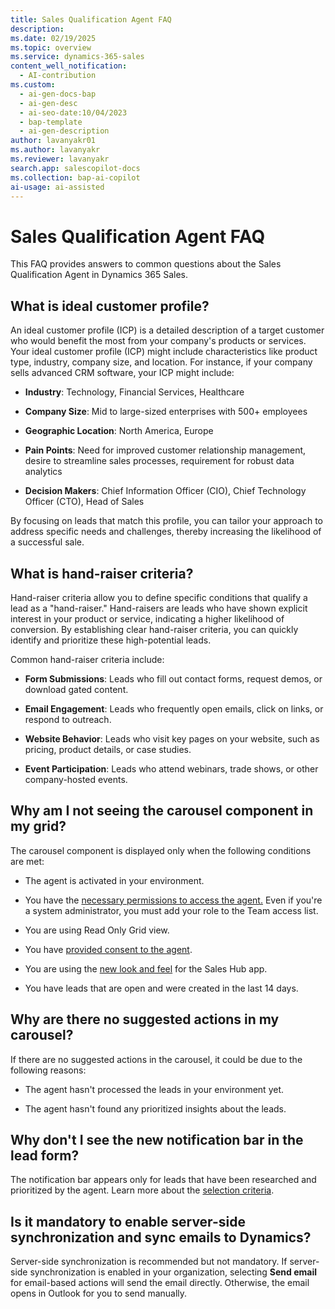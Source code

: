 ```yaml
---
title: Sales Qualification Agent FAQ
description: 
ms.date: 02/19/2025
ms.topic: overview
ms.service: dynamics-365-sales
content_well_notification:
  - AI-contribution
ms.custom:
  - ai-gen-docs-bap
  - ai-gen-desc
  - ai-seo-date:10/04/2023
  - bap-template
  - ai-gen-description
author: lavanyakr01
ms.author: lavanyakr
ms.reviewer: lavanyakr
search.app: salescopilot-docs
ms.collection: bap-ai-copilot
ai-usage: ai-assisted
---
```


# Sales Qualification Agent FAQ

This FAQ provides answers to common questions about the Sales Qualification Agent in Dynamics 365 Sales.

<a name="icp"></a>
## What is ideal customer profile?

An ideal customer profile (ICP) is a detailed description of a target customer who would benefit the most from your company's products or services. Your ideal customer profile (ICP) might include characteristics like product type, industry, company size, and location. For instance, if your company sells advanced CRM software, your ICP might include:

- **Industry**: Technology, Financial Services, Healthcare

- **Company Size**: Mid to large-sized enterprises with 500+ employees

- **Geographic Location**: North America, Europe

- **Pain Points**: Need for improved customer relationship management, desire to streamline sales processes, requirement for robust data analytics

- **Decision Makers**: Chief Information Officer (CIO), Chief Technology Officer (CTO), Head of Sales

By focusing on leads that match this profile, you can tailor your approach to address specific needs and challenges, thereby increasing the likelihood of a successful sale.

<a name="handraiser"></a>
## What is hand-raiser criteria?

Hand-raiser criteria allow you to define specific conditions that qualify a lead as a "hand-raiser." Hand-raisers are leads who have shown explicit interest in your product or service, indicating a higher likelihood of conversion. By establishing clear hand-raiser criteria, you can quickly identify and prioritize these high-potential leads.

Common hand-raiser criteria include:

- **Form Submissions**: Leads who fill out contact forms, request demos, or download gated content.

- **Email Engagement**: Leads who frequently open emails, click on links, or respond to outreach.

- **Website Behavior**: Leads who visit key pages on your website, such as pricing, product details, or case studies.

- **Event Participation**: Leads who attend webinars, trade shows, or other company-hosted events.

## Why am I not seeing the carousel component in my grid?

The carousel component is displayed only when the following conditions are met:

-   The agent is activated in your environment.

-   You have the [necessary permissions to access the agent.](#admin-enable-and-configure-the-sales-qualification-agent) Even if you're a system administrator, you must add your role to the Team access list.

-   You are using Read Only Grid view.

-   You have [provided consent to the agent](#provide-consent-to-agent).

-   You are using the [new look and feel](https://learn.microsoft.com/power-apps/user/modern-fluent-design#enabling-the-modern-look-for-my-app-and-removing-the-toggle) for the Sales Hub app.

-   You have leads that are open and were created in the last 14 days.

## Why are there no suggested actions in my carousel?

If there are no suggested actions in the carousel, it could be due to the following reasons:

-   The agent hasn't processed the leads in your environment yet.

-   The agent hasn't found any prioritized insights about the leads.

## Why don't I see the new notification bar in the lead form?

The notification bar appears only for leads that have been researched and prioritized by the agent. Learn more about the [selection criteria](#selectioncriteria).

##  Is it mandatory to enable server-side synchronization and sync emails to Dynamics?

Server-side synchronization is recommended but not mandatory. If server-side synchronization is enabled in your organization, selecting **Send email** for email-based actions will send the email directly. Otherwise, the email opens in Outlook for you to send manually.

